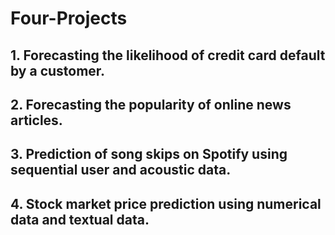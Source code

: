# Four-Projects
## 1. Forecasting the likelihood of credit card default by a customer.
## 2. Forecasting the popularity of online news articles.
## 3. Prediction of song skips on Spotify using sequential user and acoustic data.
## 4. Stock market price prediction using numerical data and textual data.
